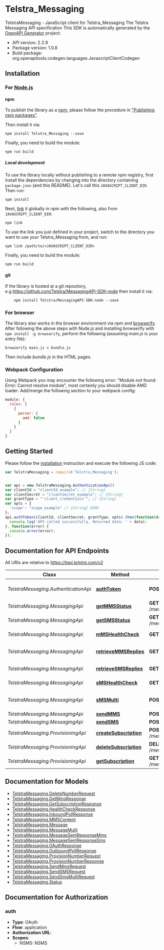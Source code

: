 # Telstra_Messaging

TelstraMessaging - JavaScript client for Telstra_Messaging
The Telstra Messaging API specification
This SDK is automatically generated by the [OpenAPI Generator](https://openapi-generator.tech) project:

- API version: 2.2.9
- Package version: 1.0.8
- Build package: org.openapitools.codegen.languages.JavascriptClientCodegen

## Installation

### For [Node.js](https://nodejs.org/)

#### npm

To publish the library as a [npm](https://www.npmjs.com/), please follow the procedure in ["Publishing npm packages"](https://docs.npmjs.com/getting-started/publishing-npm-packages).

Then install it via:

```shell
npm install Telstra_Messaging --save
```

Finally, you need to build the module:

```shell
npm run build
```

##### Local development

To use the library locally without publishing to a remote npm registry, first install the dependencies by changing into the directory containing `package.json` (and this README). Let's call this `JAVASCRIPT_CLIENT_DIR`. Then run:

```shell
npm install
```

Next, [link](https://docs.npmjs.com/cli/link) it globally in npm with the following, also from `JAVASCRIPT_CLIENT_DIR`:

```shell
npm link
```

To use the link you just defined in your project, switch to the directory you want to use your Telstra_Messaging from, and run:

```shell
npm link /path/to/<JAVASCRIPT_CLIENT_DIR>
```

Finally, you need to build the module:

```shell
npm run build
```

#### git

If the library is hosted at a git repository, e.g.https://github.com/Telstra/MessagingAPI-SDK-node
then install it via:

```shell
    npm install Telstra/MessagingAPI-SDK-node --save
```

### For browser

The library also works in the browser environment via npm and [browserify](http://browserify.org/). After following
the above steps with Node.js and installing browserify with `npm install -g browserify`,
perform the following (assuming *main.js* is your entry file):

```shell
browserify main.js > bundle.js
```

Then include *bundle.js* in the HTML pages.

### Webpack Configuration

Using Webpack you may encounter the following error: "Module not found: Error:
Cannot resolve module", most certainly you should disable AMD loader. Add/merge
the following section to your webpack config:

```javascript
module: {
  rules: [
    {
      parser: {
        amd: false
      }
    }
  ]
}
```

## Getting Started

Please follow the [installation](#installation) instruction and execute the following JS code:

```javascript
var TelstraMessaging = require('Telstra_Messaging');


var api = new TelstraMessaging.AuthenticationApi()
var clientId = "clientId_example"; // {String} 
var clientSecret = "clientSecret_example"; // {String} 
var grantType = "'client_credentials'"; // {String} 
var opts = {
  'scope': "scope_example" // {String} NSMS
};
api.authToken(clientId, clientSecret, grantType, opts).then(function(data) {
  console.log('API called successfully. Returned data: ' + data);
}, function(error) {
  console.error(error);
});


```

## Documentation for API Endpoints

All URIs are relative to *https://tapi.telstra.com/v2*

Class | Method | HTTP request | Description
------------ | ------------- | ------------- | -------------
*TelstraMessaging.AuthenticationApi* | [**authToken**](docs/AuthenticationApi.md#authToken) | **POST** /oauth/token | Generate OAuth2 token
*TelstraMessaging.MessagingApi* | [**getMMSStatus**](docs/MessagingApi.md#getMMSStatus) | **GET** /messages/mms/{messageid}/status | Get MMS Status
*TelstraMessaging.MessagingApi* | [**getSMSStatus**](docs/MessagingApi.md#getSMSStatus) | **GET** /messages/sms/{messageId}/status | Get SMS Status
*TelstraMessaging.MessagingApi* | [**mMSHealthCheck**](docs/MessagingApi.md#mMSHealthCheck) | **GET** /messages/mms/healthcheck | MMS Health Check
*TelstraMessaging.MessagingApi* | [**retrieveMMSReplies**](docs/MessagingApi.md#retrieveMMSReplies) | **GET** /messages/mms | Retrieve MMS Replies
*TelstraMessaging.MessagingApi* | [**retrieveSMSReplies**](docs/MessagingApi.md#retrieveSMSReplies) | **GET** /messages/sms | Retrieve SMS Replies
*TelstraMessaging.MessagingApi* | [**sMSHealthCheck**](docs/MessagingApi.md#sMSHealthCheck) | **GET** /messages/sms/healthcheck | SMS Health Check
*TelstraMessaging.MessagingApi* | [**sMSMulti**](docs/MessagingApi.md#sMSMulti) | **POST** /messages/sms/multi | Send Multiple SMS
*TelstraMessaging.MessagingApi* | [**sendMMS**](docs/MessagingApi.md#sendMMS) | **POST** /messages/mms | Send MMS
*TelstraMessaging.MessagingApi* | [**sendSMS**](docs/MessagingApi.md#sendSMS) | **POST** /messages/sms | Send SMS
*TelstraMessaging.ProvisioningApi* | [**createSubscription**](docs/ProvisioningApi.md#createSubscription) | **POST** /messages/provisioning/subscriptions | Create Subscription
*TelstraMessaging.ProvisioningApi* | [**deleteSubscription**](docs/ProvisioningApi.md#deleteSubscription) | **DELETE** /messages/provisioning/subscriptions | Delete Subscription
*TelstraMessaging.ProvisioningApi* | [**getSubscription**](docs/ProvisioningApi.md#getSubscription) | **GET** /messages/provisioning/subscriptions | Get Subscription


## Documentation for Models

 - [TelstraMessaging.DeleteNumberRequest](docs/DeleteNumberRequest.md)
 - [TelstraMessaging.GetMmsResponse](docs/GetMmsResponse.md)
 - [TelstraMessaging.GetSubscriptionResponse](docs/GetSubscriptionResponse.md)
 - [TelstraMessaging.HealthCheckResponse](docs/HealthCheckResponse.md)
 - [TelstraMessaging.InboundPollResponse](docs/InboundPollResponse.md)
 - [TelstraMessaging.MMSContent](docs/MMSContent.md)
 - [TelstraMessaging.Message](docs/Message.md)
 - [TelstraMessaging.MessageMulti](docs/MessageMulti.md)
 - [TelstraMessaging.MessageSentResponseMms](docs/MessageSentResponseMms.md)
 - [TelstraMessaging.MessageSentResponseSms](docs/MessageSentResponseSms.md)
 - [TelstraMessaging.OAuthResponse](docs/OAuthResponse.md)
 - [TelstraMessaging.OutboundPollResponse](docs/OutboundPollResponse.md)
 - [TelstraMessaging.ProvisionNumberRequest](docs/ProvisionNumberRequest.md)
 - [TelstraMessaging.ProvisionNumberResponse](docs/ProvisionNumberResponse.md)
 - [TelstraMessaging.SendMmsRequest](docs/SendMmsRequest.md)
 - [TelstraMessaging.SendSMSRequest](docs/SendSMSRequest.md)
 - [TelstraMessaging.SendSmsMultiRequest](docs/SendSmsMultiRequest.md)
 - [TelstraMessaging.Status](docs/Status.md)


## Documentation for Authorization



### auth


- **Type**: OAuth
- **Flow**: application
- **Authorization URL**: 
- **Scopes**: 
  - NSMS: NSMS

